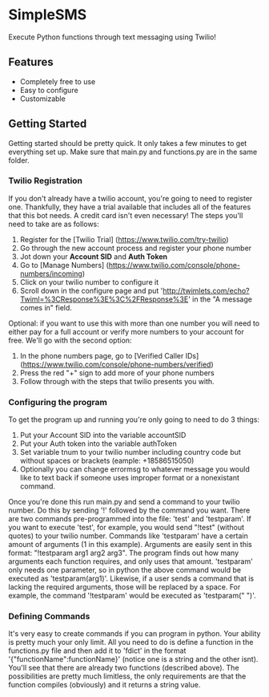 # SimpleSMS
Execute Python functions through text messaging using Twilio!

## Features

* Completely free to use
* Easy to configure 
* Customizable

## Getting Started

Getting started should be pretty quick.  It only takes a few minutes to get everything set up.  Make sure that main.py and functions.py are in the same folder.

### Twilio Registration

If you don't already have a twilio account, you're going to need to register one.  Thankfully, they have a trial available that includes all of the features that this bot needs.  A credit card isn't even necessary!  The steps you'll need to take are as follows:

1. Register for the [Twilio Trial] (https://www.twilio.com/try-twilio)
2. Go through the new account process and register your phone number
3. Jot down your **Account SID** and **Auth Token**
4. Go to [Manage Numbers] (https://www.twilio.com/console/phone-numbers/incoming)
5. Click on your twilio number to configure it
6. Scroll down in the configure page and put 'http://twimlets.com/echo?Twiml=%3CResponse%3E%3C%2FResponse%3E' in the "A message comes in" field.

Optional: if you want to use this with more than one number you will need to either pay for a full account or verify more numbers to your account for free.  We'll go with the second option:

1. In the phone numbers page, go to [Verified Caller IDs] (https://www.twilio.com/console/phone-numbers/verified)
2. Press the red "+" sign to add more of your phone numbers
3. Follow through with the steps that twilio presents you with.

### Configuring the program

To get the program up and running you're only going to need to do 3 things:

1. Put your Account SID into the variable accountSID
2. Put your Auth token into the variable authToken
3. Set variable tnum to your twilio number including country code but without spaces or brackets (eample: +18586515050)
4. Optionally you can change errormsg to whatever message you would like to text back if someone uses improper format or a nonexistant command.

Once you're done this run main.py and send a command to your twilio number.  Do this by sending '!' followed by the command you want.  There are two commands pre-programmed into the file: 'test' and 'testparam'.  If you want to execute 'test', for example, you would send "!test" (without quotes) to your twilio number.  Commands like 'testparam' have a certain amount of arguments (1 in this example).  Arguments are easily sent in this format: "!testparam arg1 arg2 arg3".  The program finds out how many arguments each function requires, and only uses that amount.  'testparam' only needs one parameter, so in python the above command would be executed as 'testparam(arg1)'.  Likewise, if a user sends a command that is lacking the required arguments, those will be replaced by a space.  For example, the command '!testparam' would be executed as 'testparam(" ")'.

### Defining Commands

It's very easy to create commands if you can program in python.  Your ability is pretty much your only limit.  All you need to do is define a function in the functions.py file and then add it to 'fdict' in the format '{"functionName":functionName}' (notice one is a string and the other isnt).  You'll see that there are already two functions (described above).  The possibilities are pretty much limitless, the only requirements are that the function compiles (obviously) and it returns a string value.

